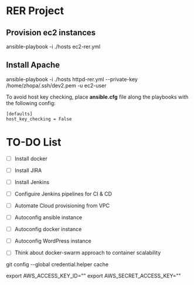 # RER Project

## Provision ec2 instances

ansible-playbook -i ./hosts ec2-rer.yml

## Install Apache
ansible-playbook -i ./hosts httpd-rer.yml --private-key /home/zhopa/.ssh/dev2.pem  -u ec2-user


To avoid host key checking, place **ansible.cfg** file along the playbooks with the following config:
```
[defaults]
host_key_checking = False
```
# TO-DO List

- [ ] Install docker
- [ ] Install JIRA
- [ ] Install Jenkins

- [ ] Configuire Jenkins pipelines for CI & CD
- [ ] Automate Cloud provisioning from VPC
- [ ] Autoconfig ansible instance 
- [ ] Autoconfig docker instance 
- [ ] Autoconfig WordPress instance 
- [ ] Think about docker-swarm approach to container scalability


git config --global credential.helper cache

export AWS_ACCESS_KEY_ID=""
export AWS_SECRET_ACCESS_KEY=""

